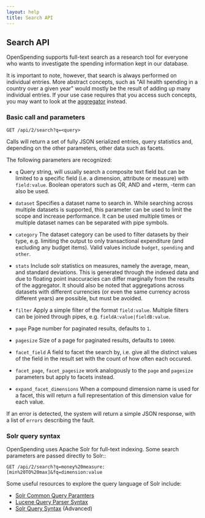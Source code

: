 ```yaml
---
layout: help
title: Search API
---
```


## Search API

OpenSpending supports full-text search as a research tool for 
everyone who wants to investigate the spending information kept
in our database.

It is important to note, however, that search is always performed
on individual entries. More abstract concepts, such as "All 
health spending in a country over a given year" would mostly be the
result of adding up many individual entries. If your use case
requires that you access such concepts, you may want to look at
the [aggregator](api-aggregator.html) instead.

### Basic call and parameters

    GET /api/2/search?q=<query>

Calls will return a set of fully JSON serialized entries, query
statistics and, depending on the other parameters, other data such as 
facets.

The following parameters are recognized:

* ``q``
  Query string, will usually search a composite text field but can 
  be limited to a specific field (i.e. a dimension, attribute or measure)
  with ``field:value``. Boolean operators such as OR, AND and +term, 
  -term can also be used.

* ``dataset``
  Specifies a dataset name to search in. While searching across multiple
  datasets is supported, this parameter can be used to limit the scope and
  increase performance. It can be used multiple times or multiple
  dataset names can be separated with pipe symbols.

* ``category`` 
  The dataset category can be used to filter datasets by their type,
  e.g. limiting the output to only transactional expenditure (and
  excluding any budget items). Valid values include ``budget``, 
  ``spending`` and ``other``.

* ``stats``
  Include solr statistics on measures, namely the average, mean, and
  standard deviations. This is generated through the indexed data and 
  due to floating point inaccuracies can differ marginally from the 
  results of the aggregator. It should also be noted that aggregations
  across datasets with different currencies (or even the same currency
  across different years) are possible, but must be avoided.

* ``filter``
  Apply a simple filter of the format ``field:value``. Multiple filters
  can be joined through pipes, e.g. ``fieldA:value|fieldB:value``.

* ``page``
  Page number for paginated results, defaults to ``1``. 

* ``pagesize``
  Size of a page for paginated results, defaults to ``10000``.

* ``facet_field``
  A field to facet the search by, i.e. give all the distinct values of
  the field in the result set with the count of how often each occured.

* ``facet_page``, ``facet_pagesize`` 
  work analogously to the ``page`` and ``pagesize`` parameters but apply 
  to facets instead.

* ``expand_facet_dimensions``
  When a compound dimension name is used for a facet, this will return a 
  full representation of this dimension value for each value. 
 
If an error is detected, the system will return a simple JSON response,
with a list of ``errors`` describing the fault. 

### Solr query syntax

OpenSpending uses Apache Solr for full-text indexing. Some search
parameters are passed directly to Solr::

    GET /api/2/search?q=money%20measure:[min%20TO%20max]&fq=dimension:value

Some useful resources to explore the query language of Solr include:

* [Solr Common Query Paramters](http://wiki.apache.org/solr/CommonQueryParameters)
* [Lucene Query Parser Syntax](http://lucene.apache.org/java/3_4_0/queryparsersyntax.html)
* [Solr Query Syntax](http://wiki.apache.org/solr/SolrQuerySyntax) (Advanced)




